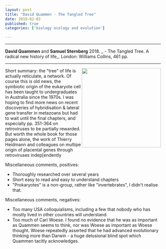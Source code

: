 ```yaml
---
layout: post
title: "David Quammen - The Tangled Tree"
date: 2019-02-02
published: true
categories: ['biology ecology and evolution']

---
```



***
<b>David Quammen</b> and <b>Samuel Sternberg</b> 2018. _ - The Tangled Tree. A radical new history of life_.  London: Williams Collins, 461 pp.

***
<img width="256" align="right" src="https://d1a37ygoufymvg.cloudfront.net/resized/width-298/path-assets/covers/v1/9780008310684.jpg" alt="">  
Short summary: the "tree" of life is actually reticulate, a network.  Of course this is old news, the symbiotic origin of the eukaryote cell has been taught to undergraduates in Australia since the 1970s.  I was hoping to find more news on recent discoveries of hybridisation & lateral gene transfer in metazoans but had to wait until the final chapters, and especially pp. 351-364 on retroviruses to be partially rewarded.  But worth the whole book for those pages alone, the work of Thierry Heidmann and colleagues on multipe origin of placental genes through retroviruses indep[endently    

Miscellaneous comments, positives: 
- Thoroughly researched over several years
- Short easy to read and easy to understand chapters
- "Prokaryotes" is a non-group, rather like "invertebrates", I didn't realise that.


Miscellaneous comments, negatives:

 - Too many USA colloquialisms, including a few that nobody who has mostly lived in other countries will understand.
 - Too much of Carl Woese.  I found no evidence that he was as important as Quammen seems to think, nor was Woese as important as Woese thought.   Woese repeatedly asserted that he had advanced evolutionary thinking more than Darwin - a huge delusional blind spot which Quammen tacitly acknowledges.
